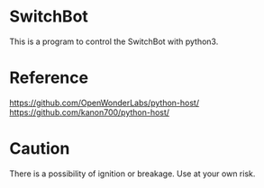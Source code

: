 # SwitchBot
This is a program to control the SwitchBot with python3.

# Reference
https://github.com/OpenWonderLabs/python-host/
https://github.com/kanon700/python-host/

# Caution
There is a possibility of ignition or breakage. Use at your own risk.
